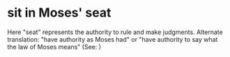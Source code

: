 
# sit in Moses' seat
Here "seat" represents the authority to rule and make judgments. Alternate translation: "have authority as Moses had" or "have authority to say what the law of Moses means" (See: )